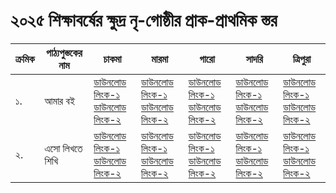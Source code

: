 # ২০২৫ শিক্ষাবর্ষের ক্ষুদ্র নৃ-গোষ্ঠীর প্রাক-প্রাথমিক স্তর

| ক্রমিক | পাঠ্যপুস্তকের নাম | চাকমা | মারমা | গারো | সাদরি | ত্রিপুরা |
| --- | --- | --- | --- | --- | --- | --- |
| ১. | আমার বই | [ডাউনলোড লিংক-১](https://drive.google.com/file/d/1hsPKgH6VCEjJZYk0wc7beGab_Pelo8sl/view?usp=drive_link)<br>[ডাউনলোড লিংক-২](https://drive.egovcloud.gov.bd/index.php/s/m0Ah1fKd4hFjIpM) | [ডাউনলোড লিংক-১](https://drive.google.com/file/d/1y3k5UCTwhyD6Y3JnnbIvd5kIPfHe98MS/view?usp=drive_link)<br>[ডাউনলোড লিংক-২](https://drive.egovcloud.gov.bd/index.php/s/u4BNBic2QQQzuU2) | [ডাউনলোড লিংক-১](https://drive.google.com/file/d/11SkIE71VQuv81IpD-5bsSVITu7B76srv/view?usp=drive_link)<br>[ডাউনলোড লিংক-২](https://drive.egovcloud.gov.bd/index.php/s/Nf6ZiJrmfyMJX4c) | [ডাউনলোড লিংক-১](https://drive.google.com/file/d/1Pa4jQh3b2F0gR3mYDbAIWKfn2Xlq_pPt/view?usp=drive_link)<br>[ডাউনলোড লিংক-২](https://drive.egovcloud.gov.bd/index.php/s/QGzOGIoFgEWLqOG) | [ডাউনলোড লিংক-১](https://drive.google.com/file/d/1E0HPX3bkiaRoTXQMrR8IyrrxSfxfJJNH/view?usp=drive_link)<br>[ডাউনলোড লিংক-২](https://drive.egovcloud.gov.bd/index.php/s/jLli7eWYYcyPlq9) |
| ২. | এসো লিখতে শিখি | [ডাউনলোড লিংক-১](https://drive.google.com/file/d/1E4yNPzCh0orGRQnEOWYUXVHoWu1PGHJR/view?usp=drive_link)<br>[ডাউনলোড লিংক-২](https://drive.egovcloud.gov.bd/index.php/s/S5byteAc3gOKpwL) | [ডাউনলোড লিংক-১](https://drive.google.com/file/d/1EHhcMCDt8e7aoxcwE4FgUnch2qWk2yo9/view?usp=drive_link)<br>[ডাউনলোড লিংক-২](https://drive.egovcloud.gov.bd/index.php/s/VBrRECLPsfddPMS) | [ডাউনলোড লিংক-১](https://drive.google.com/file/d/1kgpwhsAouKRVSKOdT3q2xluElHHQoJ-w/view?usp=drive_link)<br>[ডাউনলোড লিংক-২](https://drive.egovcloud.gov.bd/index.php/s/sIjpKvfRlS4Ea39) | [ডাউনলোড লিংক-১](https://drive.google.com/file/d/1J0uNnvqGpD-ayG7KFjy9VeJk1woUHGoI/view?usp=drive_link)<br>[ডাউনলোড লিংক-২](https://drive.egovcloud.gov.bd/index.php/s/GfUveTFsYOZBVLW) | [ডাউনলোড লিংক-১](https://drive.google.com/file/d/1vKCbY28tLlELLgt57ePUTN7GJy0ua8s7/view?usp=drive_link)<br>[ডাউনলোড লিংক-২](https://drive.egovcloud.gov.bd/index.php/s/n1brtkxNVnppC1u) |